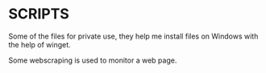 # SCRIPTS


Some of the files for private use, they help me install files on Windows with the help of winget.

Some webscraping is used to monitor a web page.
